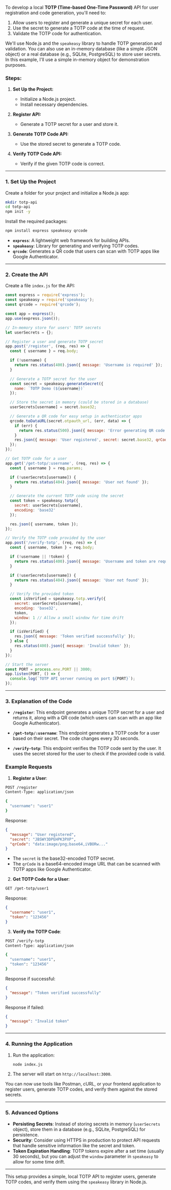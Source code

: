 To develop a local **TOTP (Time-based One-Time Password)** API for user registration and code generation, you'll need to:

1. Allow users to register and generate a unique secret for each user.
2. Use the secret to generate a TOTP code at the time of request.
3. Validate the TOTP code for authentication.

We'll use Node.js and the `speakeasy` library to handle TOTP generation and validation. You can also use an in-memory database (like a simple JSON object) or a real database (e.g., SQLite, PostgreSQL) to store user secrets. In this example, I'll use a simple in-memory object for demonstration purposes.

### Steps:

1. **Set Up the Project:**
   - Initialize a Node.js project.
   - Install necessary dependencies.

2. **Register API:**
   - Generate a TOTP secret for a user and store it.

3. **Generate TOTP Code API:**
   - Use the stored secret to generate a TOTP code.

4. **Verify TOTP Code API:**
   - Verify if the given TOTP code is correct.

---

### 1. **Set Up the Project**

Create a folder for your project and initialize a Node.js app:

```bash
mkdir totp-api
cd totp-api
npm init -y
```

Install the required packages:

```bash
npm install express speakeasy qrcode
```

- **`express`**: A lightweight web framework for building APIs.
- **`speakeasy`**: Library for generating and verifying TOTP codes.
- **`qrcode`**: Generates a QR code that users can scan with TOTP apps like Google Authenticator.

---

### 2. **Create the API**

Create a file `index.js` for the API:

```javascript
const express = require('express');
const speakeasy = require('speakeasy');
const qrcode = require('qrcode');

const app = express();
app.use(express.json());

// In-memory store for users' TOTP secrets
let userSecrets = {};

// Register a user and generate TOTP secret
app.post('/register', (req, res) => {
  const { username } = req.body;

  if (!username) {
    return res.status(400).json({ message: 'Username is required' });
  }

  // Generate a TOTP secret for the user
  const secret = speakeasy.generateSecret({
    name: `TOTP Demo (${username})`
  });

  // Store the secret in memory (could be stored in a database)
  userSecrets[username] = secret.base32;

  // Generate a QR code for easy setup in authenticator apps
  qrcode.toDataURL(secret.otpauth_url, (err, data) => {
    if (err) {
      return res.status(500).json({ message: 'Error generating QR code' });
    }
    res.json({ message: 'User registered', secret: secret.base32, qrCode: data });
  });
});

// Get TOTP code for a user
app.get('/get-totp/:username', (req, res) => {
  const { username } = req.params;

  if (!userSecrets[username]) {
    return res.status(404).json({ message: 'User not found' });
  }

  // Generate the current TOTP code using the secret
  const token = speakeasy.totp({
    secret: userSecrets[username],
    encoding: 'base32'
  });

  res.json({ username, token });
});

// Verify the TOTP code provided by the user
app.post('/verify-totp', (req, res) => {
  const { username, token } = req.body;

  if (!username || !token) {
    return res.status(400).json({ message: 'Username and token are required' });
  }

  if (!userSecrets[username]) {
    return res.status(404).json({ message: 'User not found' });
  }

  // Verify the provided token
  const isVerified = speakeasy.totp.verify({
    secret: userSecrets[username],
    encoding: 'base32',
    token,
    window: 1 // Allow a small window for time drift
  });

  if (isVerified) {
    res.json({ message: 'Token verified successfully' });
  } else {
    res.status(400).json({ message: 'Invalid token' });
  }
});

// Start the server
const PORT = process.env.PORT || 3000;
app.listen(PORT, () => {
  console.log(`TOTP API server running on port ${PORT}`);
});
```

---

### 3. **Explanation of the Code**

- **`/register`**: This endpoint generates a unique TOTP secret for a user and returns it, along with a QR code (which users can scan with an app like Google Authenticator).
  
- **`/get-totp/:username`**: This endpoint generates a TOTP code for a user based on their secret. The code changes every 30 seconds.

- **`/verify-totp`**: This endpoint verifies the TOTP code sent by the user. It uses the secret stored for the user to check if the provided code is valid.

### Example Requests

1. **Register a User**:

```bash
POST /register
Content-Type: application/json

{
  "username": "user1"
}
```

Response:
```json
{
  "message": "User registered",
  "secret": "JBSWY3DPEHPK3PXP",
  "qrCode": "data:image/png;base64,iVBORw..."
}
```

- The `secret` is the base32-encoded TOTP secret.
- The `qrCode` is a base64-encoded image URL that can be scanned with TOTP apps like Google Authenticator.

2. **Get TOTP Code for a User**:

```bash
GET /get-totp/user1
```

Response:

```json
{
  "username": "user1",
  "token": "123456"
}
```

3. **Verify the TOTP Code**:

```bash
POST /verify-totp
Content-Type: application/json

{
  "username": "user1",
  "token": "123456"
}
```

Response if successful:
```json
{
  "message": "Token verified successfully"
}
```

Response if failed:
```json
{
  "message": "Invalid token"
}
```

---

### 4. **Running the Application**

1. Run the application:
   ```bash
   node index.js
   ```

2. The server will start on `http://localhost:3000`.

You can now use tools like Postman, cURL, or your frontend application to register users, generate TOTP codes, and verify them against the stored secrets.

---

### 5. **Advanced Options**

- **Persisting Secrets**: Instead of storing secrets in memory (`userSecrets` object), store them in a database (e.g., SQLite, PostgreSQL) for persistence.
- **Security**: Consider using HTTPS in production to protect API requests that handle sensitive information like the secret and token.
- **Token Expiration Handling**: TOTP tokens expire after a set time (usually 30 seconds), but you can adjust the `window` parameter in `speakeasy` to allow for some time drift.

---

This setup provides a simple, local TOTP API to register users, generate TOTP codes, and verify them using the `speakeasy` library in Node.js.
